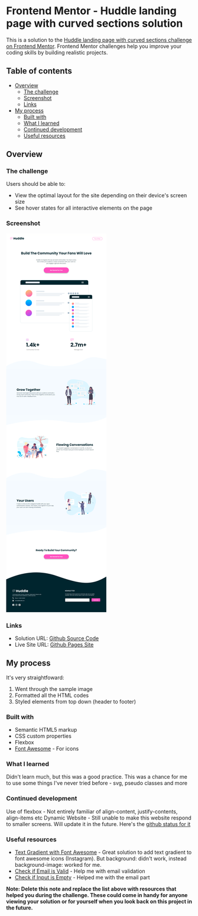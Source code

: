 # Frontend Mentor - Huddle landing page with curved sections solution

This is a solution to the [Huddle landing page with curved sections challenge on Frontend Mentor](https://www.frontendmentor.io/challenges/huddle-landing-page-with-curved-sections-5ca5ecd01e82137ec91a50f2). Frontend Mentor challenges help you improve your coding skills by building realistic projects. 

## Table of contents

- [Overview](#overview)
  - [The challenge](#the-challenge)
  - [Screenshot](#screenshot)
  - [Links](#links)
- [My process](#my-process)
  - [Built with](#built-with)
  - [What I learned](#what-i-learned)
  - [Continued development](#continued-development)
  - [Useful resources](#useful-resources)

## Overview

### The challenge

Users should be able to:

- View the optimal layout for the site depending on their device's screen size
- See hover states for all interactive elements on the page

### Screenshot

![](./screenshot.png)



### Links

- Solution URL: [Github Source Code](https://github.com/PetBed/petbed.github.io/blob/main/Website%20Practices/Huddle%20Landing%20Page)
- Live Site URL: [Github Pages Site](https://petbed.github.io/Website%20Practices/Huddle%20Landing%20Page/index.html)

## My process
It's very straightfoward:
1. Went through the sample image
2. Formatted all the HTML codes
3. Styled elements from top down (header to footer)
### Built with

- Semantic HTML5 markup
- CSS custom properties
- Flexbox
- [Font Awesome](https://fontawesome.com/v4/icons/) - For icons

### What I learned

Didn't learn much, but this was a good practice. This was a chance for me to use some things I've never tried before - svg, pseudo classes and more

### Continued development

Use of flexbox - Not entirely familiar of align-content, justify-contents, align-items etc
Dynamic Website - Still unable to make this website respond to smaller screens. Will update it in the future. Here's the [github status for it](https://github.com/PetBed/petbed.github.io/issues/2)


### Useful resources

- [Text Gradient with Font Awesome](https://stackoverflow.com/questions/12732663/text-gradient-with-font-awesome) - Great solution to add text gradient to font awesome icons (Instagram). But background: didn't work, instead background-image: worked for me.
- [Check if Email is Valid](https://developer.mozilla.org/en-US/docs/Web/CSS/:valid) - Help me with email validation
- [Check if Input is Empty](https://stackoverflow.com/questions/16952526/detect-if-an-input-has-text-in-it-using-css-on-a-page-i-am-visiting-and-do-no) - Helped me with the email part

**Note: Delete this note and replace the list above with resources that helped you during the challenge. These could come in handy for anyone viewing your solution or for yourself when you look back on this project in the future.**